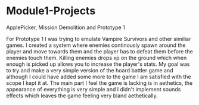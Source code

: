 # Module1-Projects
 ApplePicker, Mission Demolition and Prototype 1

For Prototype 1 I was trying to emulate Vampire Survivors and other similiar games. I created a system where enemies continously spawn around the player and move towards them and the player has to defeat them before the enemies touch them. Killing enemies drops xp on the ground which when enough is picked up allows you to increase the player's stats. My goal was to try and make a very simple version of the hoard battler game and although I could have added some more to the game I am satisfied with the scope I kept it at. The main part I feel the game is lacking is in aethetics, the appearance of everything is very simple and I didn't implement sounds effects which leaves the game feeling very bland aethetically. 
